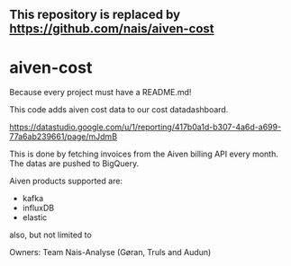 ## This repository is replaced by https://github.com/nais/aiven-cost

# aiven-cost

Because every project must have a README.md!

This code adds aiven cost data to our cost datadashboard.

https://datastudio.google.com/u/1/reporting/417b0a1d-b307-4a6d-a699-77a6ab239661/page/mJdmB

This is done by fetching invoices from the Aiven billing API every month. The datas are pushed to BigQuery.

Aiven products supported are: 
- kafka
- influxDB
- elastic

also, but not limited to

Owners:
 Team Nais-Analyse (Gøran, Truls and Audun)
